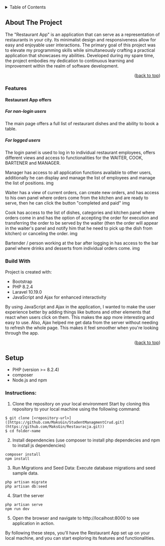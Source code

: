 <a name="readme-top"></a>
<!-- TABLE OF CONTENTS -->
<details>
  <summary>Table of Contents</summary>
  <ol>
    <li>
      <a href="#about-the-project">About The Project</a>
      <ul>
        <li><a href="#features">Features</a></li>
      </ul>
        <ul>
        <li><a href="#built-with">Built With</a></li>
      </ul>
    </li>
    <li>
      <a href="#getting-started">Getting Started</a>
      <ul>
        <li><a href="#prerequisites">Prerequisites</a></li>
        <li><a href="#installation">Installation</a></li>
      </ul>
    </li>
    <li><a href="#usage">Usage</a></li>
    <li><a href="#roadmap">Roadmap</a></li>
    <li><a href="#contributing">Contributing</a></li>
    <li><a href="#license">License</a></li>
    <li><a href="#contact">Contact</a></li>
    <li><a href="#acknowledgments">Acknowledgments</a></li>
  </ol>
</details>


## About The Project

The "Restaurant App" is an application that can serve as a representation of restaurants in your city. Its minimalist design and responsiveness allow for easy and enjoyable user interactions.
The primary goal of this project was to elevate my programming skills while simultaneously crafting a practical application that showcases my abilities. Developed during my spare time, the project embodies my dedication to continuous learning and improvement within the realm of software development.

<p align="right">(<a href="#readme-top">back to top</a>)</p>

### Features

#### Restaurant App offers

##### For non-login users
The main page offers a full list of restaurant dishes and the ability to book a table.



##### For logged users
The login panel is used to log in to individual restaurant employees, offers different views and access to functionalities for the WAITER, COOK, BARTENER and MANAGER.

Manager has access to all application functions available to other users, additionally he can display and manage the list of employees and manage the list of positions.
img

Waiter has a view of current orders, can create new orders, and has access to his own panel where orders come from the kitchen and are ready to serve, then he can click the button "completed and paid"
img 

Cook has access to the list of dishes, categories and kitchen panel where orders come in and has the option of accepting the order for execution and transferring the order to be served by the waiter (then the order will appear in the waiter's panel and notify him that he need to pick up the dish from kitchen) or canceling the order.
img

Bartender / person working at the bar after logging in has access to the bar panel where drinks and desserts from individual orders come.
img


### Build With

Project is created with:
* Bootstrap
* PHP 8.2.4
* Laravel 10.19.0
* JavaScript and Ajax for enhanced interactivity

By using JavaScript and Ajax in the application, I wanted to make the user experience better by adding things like buttons and other elements that react when users click on them. This makes the app more interesting and easy to use. Also, Ajax helped me get data from the server without needing to refresh the whole page. This makes it feel smoother when you're looking through the app.

<p align="right">(<a href="#readme-top">back to top</a>)</p>

## Setup
- PHP (version >= 8.2.4)
- composer
- Node.js and npm

### Instructions: 
1. Clone the repository on your local environment
   Start by cloning this repository to your local machine using the following command:
```
$ git clone [<repository-url>]([https://github.com/MaksGin/StudentManagmentCrud.git](https://github.com/MaksGin/Restauracja.git))
$ cd folder-name
```
2. Install dependencies (use composer to install php dependecies and npm to install js dependencies)
```
composer install
npm install
```
3. Run Migrations and Seed Data: Execute database migrations and seed sample data.
```
php artisan migrate
php artisan db:seed
```
4. Start the server
```
php artisan serve
npm run dev
```
5. Open the browser and navigate to
   http://localhost:8000 to see application in action.

  By following these steps, you'll have the Restaurant App set up on your local machine, and you can start exploring its features and functionalities. 

